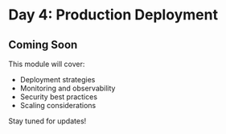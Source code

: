 # Day 4: Production Deployment

## Coming Soon

This module will cover:
- Deployment strategies
- Monitoring and observability
- Security best practices
- Scaling considerations

Stay tuned for updates!
